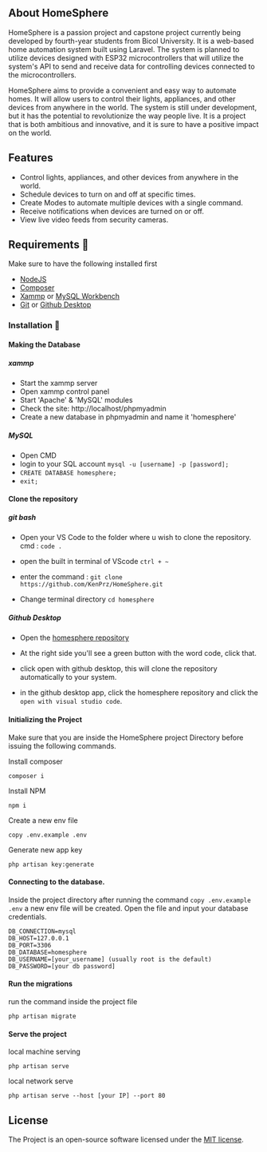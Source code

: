 ## About HomeSphere

HomeSphere is a passion project and capstone project currently being developed by fourth-year students from Bicol University. It is a web-based home automation system built using Laravel. The system is planned to utilize devices designed with ESP32 microcontrollers that will utilize the system's API to send and receive data for controlling devices connected to the microcontrollers.

HomeSphere aims to provide a convenient and easy way to automate homes. It will allow users to control their lights, appliances, and other devices from anywhere in the world. The system is still under development, but it has the potential to revolutionize the way people live. It is a project that is both ambitious and innovative, and it is sure to have a positive impact on the world.

## Features

+ Control lights, appliances, and other devices from anywhere in the world.
+ Schedule devices to turn on and off at specific times.
+ Create Modes to automate multiple devices with a single command.
+ Receive notifications when devices are turned on or off.
+ View live video feeds from security cameras.

## Requirements 📒
Make sure to have the following installed first
+ [NodeJS](https://nodejs.org/en)
+ [Composer](https://getcomposer.org/)
+ [Xammp](https://www.apachefriends.org/) or [MySQL Workbench](https://www.mysql.com/products/workbench/)
+ [Git](https://git-scm.com/) or [Github Desktop](https://desktop.github.com/)

### Installation 🔧

#### Making the Database 

##### xammp
+ Start the xammp server
+ Open xammp control panel
+ Start 'Apache' & 'MySQL' modules
+ Check the site: http://localhost/phpmyadmin
+ Create a new database in phpmyadmin and name it 'homesphere'

##### MySQL

+ Open CMD
+ login to your SQL account ``mysql -u [username] -p [password];``
+ ``CREATE DATABASE homesphere;``
+ ``exit;``

#### Clone the repository

##### git bash
+ Open your VS Code to the folder where u wish to clone the repository. 
cmd : ``code .``

+ open the built in terminal of VScode ``ctrl + ~``
+ enter the command : ``git clone https://github.com/KenPrz/HomeSphere.git ``
+ Change terminal directory `` cd homesphere ``

##### Github Desktop
+ Open the [homesphere repository](https://github.com/KenPrz/HomeSphere)
+ At the right side you'll see a green button with the word code, click that.
+ click open with github desktop, this will clone the repository automatically to your system.

+ in the github desktop app, click the homesphere repository and click the `open with visual studio code`.

#### Initializing the Project

Make sure that you are inside the HomeSphere project Directory before issuing the following commands.


Install composer 
```
composer i
```
Install NPM
```
npm i
```
Create a new env file
```
copy .env.example .env
```
Generate new app key
```
php artisan key:generate
```
#### Connecting to the database.
Inside the project directory after running the command ``copy .env.example .env`` a new env file will be created. Open the file and input your database credentials. 

```
DB_CONNECTION=mysql
DB_HOST=127.0.0.1
DB_PORT=3306
DB_DATABASE=homesphere
DB_USERNAME=[your_username] (usually root is the default)
DB_PASSWORD=[your db password]
```
#### Run the migrations
run the command inside the project file
```
php artisan migrate
```
#### Serve the project

local machine serving
```
php artisan serve
```
local network serve

```
php artisan serve --host [your IP] --port 80
```

## License

The Project is an open-source software licensed under the [MIT license](https://opensource.org/licenses/MIT).
